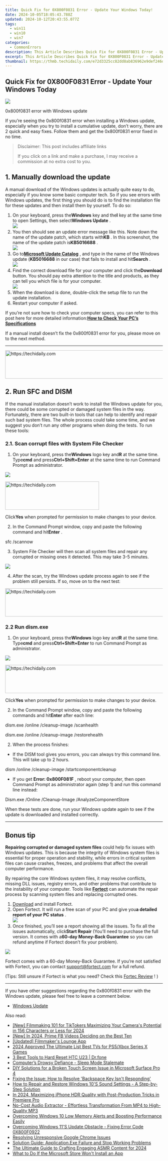 ```yaml
---
title: Quick Fix for 0X800F0831 Error - Update Your Windows Today!
date: 2024-10-05T18:05:43.788Z
updated: 2024-10-12T20:43:55.077Z
tags:
  - win11
  - win10
  - win7
categories:
  - CommonErrors
description: This Article Describes Quick Fix for 0X800F0831 Error - Update Your Windows Today!
excerpt: This Article Describes Quick Fix for 0X800F0831 Error - Update Your Windows Today!
thumbnail: https://thmb.techidaily.com/e72d3325cc82dd8ab836962e9def246da610dd4efd3b2a55aada121de71f2e2a.jpg
---
```


## Quick Fix for 0X800F0831 Error - Update Your Windows Today

![](https://images.drivereasy.com/wp-content/uploads/2023/10/image-132.png)

0x800f0831 error with Windows update

 If you’re seeing the 0x800f0831 error when installing a Windows update, especially when you try to install a cumulative update, don’t worry, there are 2 quick and easy fixes. Follow them and get the 0x800f0831 error fixed in no time.

>  Disclaimer: This post includes affiliate links
>
>  If you click on a link and make a purchase, I may receive a commission at no extra cost to you.
>

## 1\. Manually download the update

 A manual download of the Windows updates is actually quite easy to do, especially if you know some basic computer tech. So if you see errors with Windows updates, the first thing you should do is to find the installation file for these updates and then install them by yourself. To do so:

1. On your keyboard, press the**Windows** key and the**I** key at the same time to open Settings, then select**Windows Update** .  
![](https://images.drivereasy.com/wp-content/uploads/2023/10/image-131.png)
2. You then should see an update error message like this. Note down the name of the update patch, which starts with**KB** . In this screenshot, the name of the update patch is**KB5016688** .  
![](https://images.drivereasy.com/wp-content/uploads/2023/10/image-128.png)
3. Go to[**Microsoft Update Catalog**](https://catalog.update.microsoft.com/Home.aspx) , and type in the name of the Windows update (**KB5016688** in our case) that fails to install and hit**Search** .  
![](https://images.drivereasy.com/wp-content/uploads/2023/10/image-129.png)
4. Find the correct download file for your computer and click the**Download** button. You should pay extra attention to the title and products, as they can tell you which file is for your computer.  
![](https://images.drivereasy.com/wp-content/uploads/2023/10/image-130.png)
5. When the download is done, double-click the setup file to run the update installation.
6. Restart your computer if asked.

 If you’re not sure how to check your computer specs, you can refer to this post here for more detailed information:[**How to Check Your PC’s Specifications**](https://www.hp.com/us-en/shop/tech-takes/how-to-check-pc-specs)

 If a manual install doesn’t fix the 0x800f0831 error for you, please move on to the next method.

---

<!-- affiliate ads begin -->
<a href="https://appsumo.8odi.net/c/5597632/2075461/7443" target="_top" id="2075461">
  <img src="//a.impactradius-go.com/display-ad/7443-2075461" border="0" alt="https://techidaily.com" width="728" height="90"/>
</a>
<img height="0" width="0" src="https://appsumo.8odi.net/i/5597632/2075461/7443" style="position:absolute;visibility:hidden;" border="0" />
<!-- affiliate ads end -->

## 2\. Run SFC and DISM

 If the manual installation doesn’t work to install the Windows update for you, there could be some corrupted or damaged system files in the way. Fortunately, there are two built-in tools that can help to identify and repair such bad system files. The whole process could take some time, and we suggest you don’t run any other programs when doing the tests. To run these tools:

### 2.1\. Scan corrupt files with System File Checker

 1) On your keyboard, press the**Windows** logo key and**R** at the same time. Type**cmd** and press**Ctrl+Shift+Enter** at the same time to run Command Prompt as administrator.

![](https://images.drivereasy.com/wp-content/uploads/2019/12/cmd-1.jpg)

<!-- affiliate ads begin -->
<a href="https://aligracehair.sjv.io/c/5597632/2087234/19272" target="_top" id="2087234">
  <img src="//a.impactradius-go.com/display-ad/19272-2087234" border="0" alt="https://techidaily.com" width="300" height="90"/>
</a>
<img height="0" width="0" src="https://aligracehair.sjv.io/i/5597632/2087234/19272" style="position:absolute;visibility:hidden;" border="0" />
<!-- affiliate ads end -->

 Click**Yes** when prompted for permission to make changes to your device.

 2) In the Command Prompt window, copy and paste the following command and hit**Enter** .

sfc /scannow

 3) System File Checker will then scan all system files and repair any corrupted or missing ones it detected. This may take 3-5 minutes.

![](https://images.drivereasy.com/wp-content/uploads/2019/12/scan-now.jpg)

 4) After the scan, try the Windows update process again to see if the problem still persists. If so, move on to the next test:

<!-- affiliate ads begin -->
<a href="https://aligracehair.sjv.io/c/5597632/1868575/19272" target="_top" id="1868575">
  <img src="//a.impactradius-go.com/display-ad/19272-1868575" border="0" alt="https://techidaily.com" width="728" height="90"/>
</a>
<img height="0" width="0" src="https://aligracehair.sjv.io/i/5597632/1868575/19272" style="position:absolute;visibility:hidden;" border="0" />
<!-- affiliate ads end -->

### 2.2 Run dism.exe

 1) On your keyboard, press the**Windows** logo key and**R** at the same time. Type**cmd** and press**Ctrl+Shift+Enter** to run Command Prompt as administrator.

![](https://images.drivereasy.com/wp-content/uploads/2019/12/cmd-1.jpg)

<!-- affiliate ads begin -->
<a href="https://appsumo.8odi.net/c/5597632/2144289/7443" target="_top" id="2144289">
  <img src="//a.impactradius-go.com/display-ad/7443-2144289" border="0" alt="https://techidaily.com" width="728" height="90"/>
</a>
<img height="0" width="0" src="https://appsumo.8odi.net/i/5597632/2144289/7443" style="position:absolute;visibility:hidden;" border="0" />
<!-- affiliate ads end -->

 Click**Yes** when prompted for permission to make changes to your device.

 2) In the Command Prompt window, copy and paste the following commands and hit**Enter** after each line:

dism.exe /online /cleanup-image /scanhealth

dism.exe /online /cleanup-image /restorehealth

2) When the process finishes:

* If the DISM tool gives you errors, you can always try this command line. This will take up to 2 hours.

dism /online /cleanup-image /startcomponentcleanup

* If you get **Error: 0x800F081F** , reboot your computer, then open Command Prompt as administrator again (step 1) and run this command line instead:

Dism.exe /Online /Cleanup-Image /AnalyzeComponentStore

 When these tests are done, run your Windows update again to see if the update is downloaded and installed correctly.

---

## Bonus tip

**Repairing corrupted or damaged system files** could help fix issues with Windows updates. This is because the integrity of Windows system files is essential for proper operation and stability, while errors in critical system files can cause crashes, freezes, and problems that affect the overall computer performance.

 By repairing the core Windows system files, it may resolve conflicts, missing DLL issues, registry errors, and other problems that contribute to the instability of your computer. Tools like **[Fortect](https://tools.techidaily.com/drivereasy/download/)**  can automate the repair process by scanning system files and replacing corrupted ones.

1. [Download](https://tools.techidaily.com/drivereasy/download/) and install Fortect.
2. Open Fortect. It will run a free scan of your PC and give you**a detailed report of your PC status** .  
![](https://images.drivereasy.com/wp-content/uploads/2020/10/fortect-start-scan.jpg)
3. Once finished, you’ll see a report showing all the issues. To fix all the issues automatically, click**Start Repair** (You’ll need to purchase the full version. It comes with a**60-day Money-Back Guarantee** so you can refund anytime if Fortect doesn’t fix your problem).  

![](https://images.drivereasy.com/wp-content/uploads/2020/10/fortect-start-repair.jpg)

 Fortect comes with a 60-day Money-Back Guarantee. If you’re not satisfied with Fortect, you can contact <support@fortect.com> for a full refund.

 (Tips: Still unsure if Fortect is what you need? Check this [Fortec Review](https://tools.techidaily.com/drivereasy/download/) ! )

---

 If you have other suggestions regarding the 0x800f0831 error with the Windows update, please feel free to leave a comment below.

* [Windows Update](/tag-search/?tagId=62)

<ins class="adsbygoogle"
     style="display:block"
     data-ad-format="autorelaxed"
     data-ad-client="ca-pub-7571918770474297"
     data-ad-slot="1223367746"></ins>

<ins class="adsbygoogle"
     style="display:block"
     data-ad-client="ca-pub-7571918770474297"
     data-ad-slot="8358498916"
     data-ad-format="auto"
     data-full-width-responsive="true"></ins>

<span class="atpl-alsoreadstyle">Also read:</span>
<div><ul>
<li><a href="https://tiktok-videos.techidaily.com/new-filmmaking-101-for-tiktokers-maximizing-your-cameras-potential-in-156-characters-or-less-for-2024/"><u>[New] Filmmaking 101 for TikTokers Maximizing Your Camera's Potential in 156 Characters or Less for 2024</u></a></li>
<li><a href="https://facebook-video-recording.techidaily.com/new-in-2024-prime-fb-videos-deciding-on-the-best-ten/"><u>[New] In 2024, Prime FB Videos Deciding on the Best Ten</u></a></li>
<li><a href="https://youtube-web.techidaily.com/ed-filmmakers-lounge-app/"><u>[Updated] Filmmaker's Lounge App</u></a></li>
<li><a href="https://some-guidance.techidaily.com/2024-approved-the-ultimate-list-best-tvs-for-ps5xbox-series-x-games/"><u>2024 Approved The Ultimate List Best TVs for PS5/Xbox Series X Games</u></a></li>
<li><a href="https://phone-solutions.techidaily.com/3-best-tools-to-hard-reset-htc-u23-drfone-by-drfone-reset-android-reset-android/"><u>3 Best Tools to Hard Reset HTC U23 | Dr.fone</u></a></li>
<li><a href="https://common-error.techidaily.com/computers-drowsy-defiance-sleep-mode-stalemate/"><u>Computer’s Drowsy Defiance - Sleep Mode Stalemate</u></a></li>
<li><a href="https://common-error.techidaily.com/diy-solutions-for-a-broken-touch-screen-issue-in-microsoft-surface-pro-4/"><u>DIY Solutions for a Broken Touch Screen Issue in Microsoft Surface Pro 4</u></a></li>
<li><a href="https://common-error.techidaily.com/fixing-the-issue-how-to-resolve-backspace-key-isnt-responding/"><u>Fixing the Issue: How to Resolve 'Backspace Key Isn't Responding'</u></a></li>
<li><a href="https://common-error.techidaily.com/how-to-repair-and-restore-windows-10s-sound-settings-a-step-by-step-solution/"><u>How to Repair and Restore Windows 10'S Sound Settings - A Step-by-Step Solution</u></a></li>
<li><a href="https://extra-support.techidaily.com/in-2024-maximizing-iphone-hdr-quality-with-post-production-tricks-in-premiere-pro/"><u>In 2024, Maximizing iPhone HDR Quality with Post-Production Tricks in Premiere Pro</u></a></li>
<li><a href="https://discover-fantastic.techidaily.com/no-cost-audio-extractor-effortless-transformation-from-mp4-to-high-quality-mp3/"><u>No-Cost Audio Extractor - Effortless Transformation From MP4 to High-Quality MP3</u></a></li>
<li><a href="https://common-error.techidaily.com/overcoming-windows-10-low-memory-alerts-and-boosting-performance-easily/"><u>Overcoming Windows 10 Low Memory Alerts and Boosting Performance Easily</u></a></li>
<li><a href="https://common-error.techidaily.com/overcoming-windows-11s-update-obstacle-fixing-error-code-0x800f0922/"><u>Overcoming Windows 11'S Update Obstacle - Fixing Error Code 0X800F0922</u></a></li>
<li><a href="https://common-error.techidaily.com/resolving-unresponsive-google-chrome-issues/"><u>Resolving Unresponsive Google Chrome Issues</u></a></li>
<li><a href="https://common-error.techidaily.com/solution-guide-applicationexe-failure-and-stop-working-problems/"><u>Solution Guide: Application.Exe Failure and Stop Working Problems</u></a></li>
<li><a href="https://facebook-record-videos.techidaily.com/the-ultimate-guide-to-crafting-engaging-asmr-content-for-2024/"><u>The Ultimate Guide to Crafting Engaging ASMR Content for 2024</u></a></li>
<li><a href="https://win11.techidaily.com/what-to-do-if-the-microsoft-store-wont-install-an-app/"><u>What to Do If the Microsoft Store Won't Install an App</u></a></li>
</ul></div>


